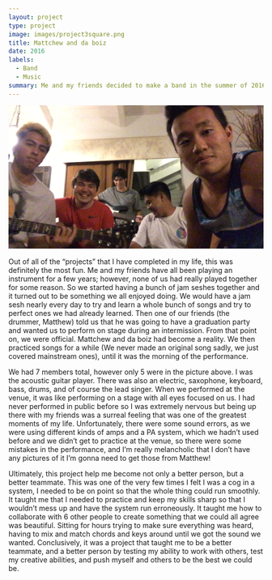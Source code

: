 ```yaml
---
layout: project
type: project
image: images/project3square.png
title: Mattchew and da boiz
date: 2016
labels:
  - Band
  - Music
summary: Me and my friends decided to make a band in the summer of 2016!
---
```


  <img class="ui image" src="../images/project3.PNG">

Out of all of the “projects” that I have completed in my life, this was definitely the most fun. Me and my friends have all been playing an instrument for a few years; however, none of us had really played together for some reason. So we started having a bunch of jam seshes together and it turned out to be something we all enjoyed doing. We would have a jam sesh nearly every day to try and learn a whole bunch of songs and try to perfect ones we had already learned. Then one of our friends (the drummer, Matthew) told us that he was going to have a graduation party and wanted us to perform on stage during an intermission. From that point on, we were official. Mattchew and da boiz had become a reality. We then practiced songs for a while (We never made an original song sadly, we just covered mainstream ones), until it was the morning of the performance.

We had 7 members total, however only 5 were in the picture above. I was the acoustic guitar player. There was also an electric, saxophone, keyboard, bass, drums, and of course the lead singer. When we performed at the venue, it was like performing on a stage with all eyes focused on us. I had never performed in public before so I was extremely nervous but being up there with my friends was a surreal feeling that was one of the greatest moments of my life. Unfortunately, there were some sound errors, as we were using different kinds of amps and a PA system, which we hadn’t used before and we didn’t get to practice at the venue, so there were some mistakes in the performance, and I’m really melancholic that I don’t have any pictures of it I’m gonna need to get those from Matthew!

Ultimately, this project help me become not only a better person, but a better teammate. This was one of the very few times I felt I was a cog in a system, I needed to be on point so that the whole thing could run smoothly. It taught me that I needed to practice and keep my skills sharp so that I wouldn’t mess up and have the system run erroneously. It taught me how to collaborate with 6 other people to create something that we could all agree was beautiful. Sitting for hours trying to make sure everything was heard, having to mix and match chords and keys around until we got the sound we wanted. Conclusively, it was a project that taught me to be a better teammate, and a better person by testing my ability to work with others, test my creative abilities, and push myself and others to be the best we could be.
